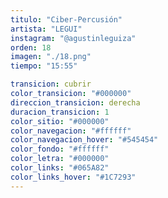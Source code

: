 ```yaml
---
titulo: "Ciber-Percusión"
artista: "LEGUI"
instagram: "@agustinleguiza"
orden: 18
imagen: "./18.png"
tiempo: "15:55"

transicion: cubrir
color_transicion: "#000000"
direccion_transicion: derecha
duracion_transicion: 1
color_sitio: "#000000"
color_navegacion: "#ffffff"
color_navegacion_hover: "#545454"
color_fondo: "#ffffff"
color_letra: "#000000"
color_links: "#065A82"
color_links_hover: "#1C7293"
---
```

